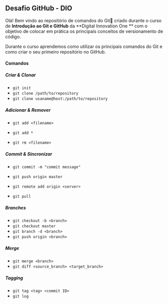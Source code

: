 ## Desafio GitHub - DIO

Olá! Bem vindo ao repositório de comandos do Git:wave: criado durante o curso de **Introdução ao Git e GitHub** da  **Digital Innovation One ** com o objetivo de colocar em prática os principais conceitos de versionamento de código. 

Durante o curso aprendemos como utilizar os principais comandos do Git e como criar o seu primeiro repositório no GitHub.

#### Comandos 

##### Criar & Clonar 

- `git init` 
- `git clone /path/to/repository`
- `git clone usaname@host:/path/to/repository `

##### Adicionar & Remover 

- `git add <filename>`

- `git add *`
- `git rm <filename>`

##### Commit & Sincronizar 

- `git commit -m "commit message"`

- `git push origin master`
- `git remote add origin <server>`
- `git pull`

##### Branches

- `git checkout -b <branch>`
- `git checkout master`
- `git branch -d <branch>` 
- `git push origin <branch>`

##### Merge

- `git merge <branch>`
- `git diff <source_branch> <target_branch>`

##### Tagging

- `git tag <tag> <commit ID>`
- `git log`